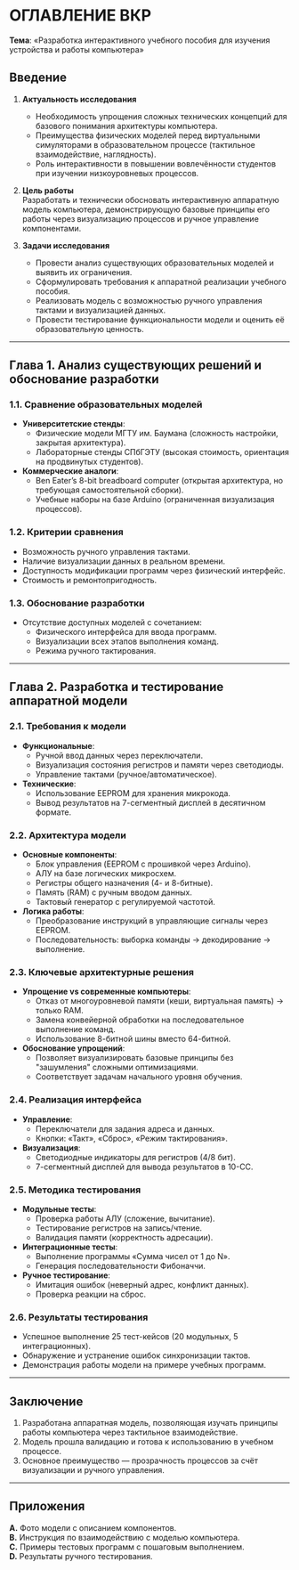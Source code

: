 # ОГЛАВЛЕНИЕ ВКР  
**Тема**: «Разработка интерактивного учебного пособия для изучения устройства и работы компьютера»

## Введение  
1. **Актуальность исследования**  
   - Необходимость упрощения сложных технических концепций для базового понимания архитектуры компьютера.  
   - Преимущества физических моделей перед виртуальными симуляторами в образовательном процессе (тактильное взаимодействие, наглядность).  
   - Роль интерактивности в повышении вовлечённости студентов при изучении низкоуровневых процессов.  

2. **Цель работы**  
   Разработать и технически обосновать интерактивную аппаратную модель компьютера, демонстрирующую базовые принципы его работы через визуализацию процессов и ручное управление компонентами.  

3. **Задачи исследования**  
   - Провести анализ существующих образовательных моделей и выявить их ограничения.  
   - Сформулировать требования к аппаратной реализации учебного пособия.  
   - Реализовать модель с возможностью ручного управления тактами и визуализацией данных.  
   - Провести тестирование функциональности модели и оценить её образовательную ценность.  

---

## Глава 1. Анализ существующих решений и обоснование разработки  
### 1.1. Сравнение образовательных моделей  
- **Университетские стенды**:  
  - Физические модели МГТУ им. Баумана (сложность настройки, закрытая архитектура).  
  - Лабораторные стенды СПбГЭТУ (высокая стоимость, ориентация на продвинутых студентов).  
- **Коммерческие аналоги**:  
  - Ben Eater’s 8-bit breadboard computer (открытая архитектура, но требующая самостоятельной сборки).  
  - Учебные наборы на базе Arduino (ограниченная визуализация процессов).  

### 1.2. Критерии сравнения  
- Возможность ручного управления тактами.  
- Наличие визуализации данных в реальном времени.  
- Доступность модификации программ через физический интерфейс.  
- Стоимость и ремонтопригодность.  

### 1.3. Обоснование разработки  
- Отсутствие доступных моделей с сочетанием:  
  - Физического интерфейса для ввода программ.  
  - Визуализации всех этапов выполнения команд.  
  - Режима ручного тактирования.  

---

## Глава 2. Разработка и тестирование аппаратной модели  
### 2.1. Требования к модели  
- **Функциональные**:  
  - Ручной ввод данных через переключатели.  
  - Визуализация состояния регистров и памяти через светодиоды.  
  - Управление тактами (ручное/автоматическое).  
- **Технические**:  
  - Использование EEPROM для хранения микрокода.  
  - Вывод результатов на 7-сегментный дисплей в десятичном формате.  

### 2.2. Архитектура модели  
- **Основные компоненты**:  
  - Блок управления (EEPROM с прошивкой через Arduino).  
  - АЛУ на базе логических микросхем.  
  - Регистры общего назначения (4- и 8-битные).  
  - Память (RAM) с ручным вводом данных.  
  - Тактовый генератор с регулируемой частотой.  
- **Логика работы**:  
  - Преобразование инструкций в управляющие сигналы через EEPROM.  
  - Последовательность: выборка команды → декодирование → выполнение.  

### 2.3. Ключевые архитектурные решения  
- **Упрощение vs современные компьютеры**:  
  - Отказ от многоуровневой памяти (кеши, виртуальная память) → только RAM.  
  - Замена конвейерной обработки на последовательное выполнение команд.  
  - Использование 8-битной шины вместо 64-битной.  
- **Обоснование упрощений**:  
  - Позволяет визуализировать базовые принципы без "зашумления" сложными оптимизациями.  
  - Соответствует задачам начального уровня обучения.  

### 2.4. Реализация интерфейса  
- **Управление**:  
  - Переключатели для задания адреса и данных.  
  - Кнопки: «Такт», «Сброс», «Режим тактирования».  
- **Визуализация**:  
  - Светодиодные индикаторы для регистров (4/8 бит).  
  - 7-сегментный дисплей для вывода результатов в 10-СС.  

### 2.5. Методика тестирования  
- **Модульные тесты**:  
  - Проверка работы АЛУ (сложение, вычитание).  
  - Тестирование регистров на запись/чтение.  
  - Валидация памяти (корректность адресации).  
- **Интеграционные тесты**:  
  - Выполнение программы «Сумма чисел от 1 до N».  
  - Генерация последовательности Фибоначчи.  
- **Ручное тестирование**:  
  - Имитация ошибок (неверный адрес, конфликт данных).  
  - Проверка реакции на сброс.  

### 2.6. Результаты тестирования  
- Успешное выполнение 25 тест-кейсов (20 модульных, 5 интеграционных).  
- Обнаружение и устранение ошибок синхронизации тактов.  
- Демонстрация работы модели на примере учебных программ.  

---

## Заключение  
1. Разработана аппаратная модель, позволяющая изучать принципы работы компьютера через тактильное взаимодействие.  
2. Модель прошла валидацию и готова к использованию в учебном процессе.  
3. Основное преимущество — прозрачность процессов за счёт визуализации и ручного управления.  

---

## Приложения  
**A.** Фото модели с описанием компонентов.  
**B.** Инструкция по взаимодействию с моделью компьютера.  
**C.** Примеры тестовых программ с пошаговым выполнением.  
**D.** Результаты ручного тестирования. 

